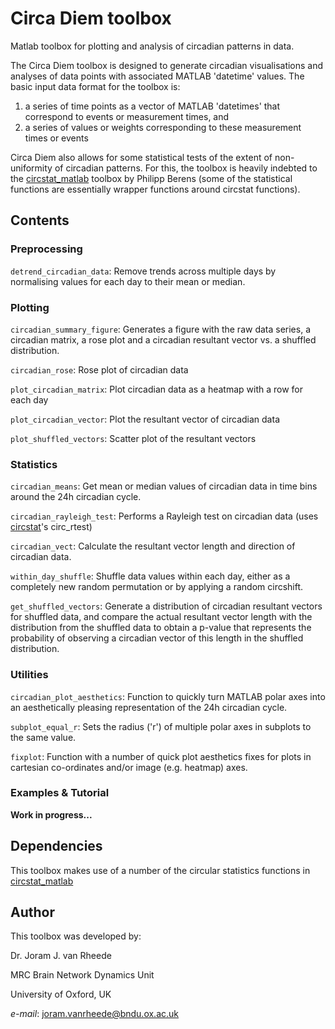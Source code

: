 # Circa Diem toolbox
Matlab toolbox for plotting and analysis of circadian patterns in data.
 
The Circa Diem toolbox is designed to generate circadian visualisations and analyses of data points with associated MATLAB 'datetime' values. The basic input data format for the toolbox is:

1) a series of time points as a vector of MATLAB 'datetimes' that correspond to events or measurement times, and 
2) a series of values or weights corresponding to these measurement times or events

Circa Diem also allows for some statistical tests of the extent of non-uniformity of circadian patterns. For this, the toolbox is heavily indebted to the [circstat_matlab](https://github.com/circstat/circstat-matlab) toolbox by Philipp Berens (some of the statistical functions are essentially wrapper functions around circstat functions).

## Contents

### Preprocessing

`detrend_circadian_data`: Remove trends across multiple days by normalising values for each day to their mean or median.


### Plotting

`circadian_summary_figure`: Generates a figure with the raw data series, a circadian matrix, a rose plot and a circadian resultant vector vs. a shuffled distribution.

`circadian_rose`: Rose plot of circadian data

`plot_circadian_matrix`: Plot circadian data as a heatmap with a row for each day

`plot_circadian_vector`: Plot the resultant vector of circadian data

`plot_shuffled_vectors`: Scatter plot of the resultant vectors 

### Statistics

`circadian_means`: Get mean or median values of circadian data in time bins around the 24h circadian cycle.

`circadian_rayleigh_test`: Performs a Rayleigh test on circadian data (uses [circstat](https://github.com/circstat/circstat-matlab)'s circ_rtest)

`circadian_vect`: Calculate the resultant vector length and direction of circadian data.

`within_day_shuffle`: Shuffle data values within each day, either as a completely new random permutation or by applying a random circshift.

`get_shuffled_vectors`: Generate a distribution of circadian resultant vectors for shuffled data, and compare the actual resultant vector length with the distribution from the shuffled data to obtain a p-value that represents the probability of observing a circadian vector of this length in the shuffled distribution.

### Utilities

`circadian_plot_aesthetics`: Function to quickly turn MATLAB polar axes into an aesthetically pleasing representation of the 24h circadian cycle.

`subplot_equal_r`: Sets the radius ('r') of multiple polar axes in subplots to the same value.

`fixplot`: Function with a number of quick plot aesthetics fixes for plots in cartesian co-ordinates and/or image (e.g. heatmap) axes.

### Examples & Tutorial

**Work in progress...**


## Dependencies
This toolbox makes use of a number of the circular statistics functions in [circstat_matlab](https://github.com/circstat/circstat-matlab)

## Author
This toolbox was developed by:

Dr. Joram J. van Rheede

MRC Brain Network Dynamics Unit

University of Oxford, UK

*e-mail*: joram.vanrheede@bndu.ox.ac.uk

